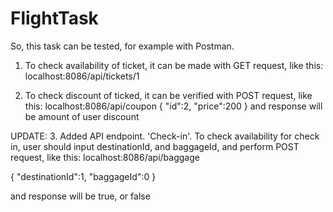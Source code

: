 # FlightTask


So, this task can be tested, for example with Postman.
1. To check availability of ticket, it can be made with GET request, like this:
localhost:8086/api/tickets/1

2. To check discount of ticked, it can be verified with POST request, like this:
localhost:8086/api/coupon
{
    "id":2,
    "price":200
}
and response will be amount of user discount

UPDATE:
3. Added API endpoint. 'Check-in'. To check availability for check in, user should input destinationId, and baggageId, and perform POST request, like this:
localhost:8086/api/baggage 

{
    "destinationId":1,
    "baggageId":0
}

and response will be true, or false
